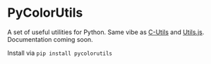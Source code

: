 # PyColorUtils

A set of useful utilities for Python. Same vibe as [C-Utils](https://github.com/Pecacheu/C-Utils) and [Utils.js](https://github.com/Pecacheu/Utils.js). Documentation coming soon.

Install via `pip install pycolorutils`